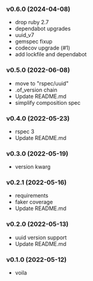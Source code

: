 ###  v0.6.0  (2024-04-08)
- drop ruby 2.7
- dependabot upgrades
- uuid_v7
- gemspec fixup
- codecov upgrade (#1)
- add lockfile and dependabot

###  v0.5.0  (2022-06-08)
- move to "rspec/uuid"
- .of_version chain
- Update README.md
- simplify composition spec

###  v0.4.0  (2022-05-23)
- rspec 3
- Update README.md

###  v0.3.0  (2022-05-19)
- version kwarg

###  v0.2.1  (2022-05-16)
- requirements
- faker coverage
- Update README.md

###  v0.2.0  (2022-05-13)
- uuid version support
- Update README.md

###  v0.1.0  (2022-05-12)
- voila


